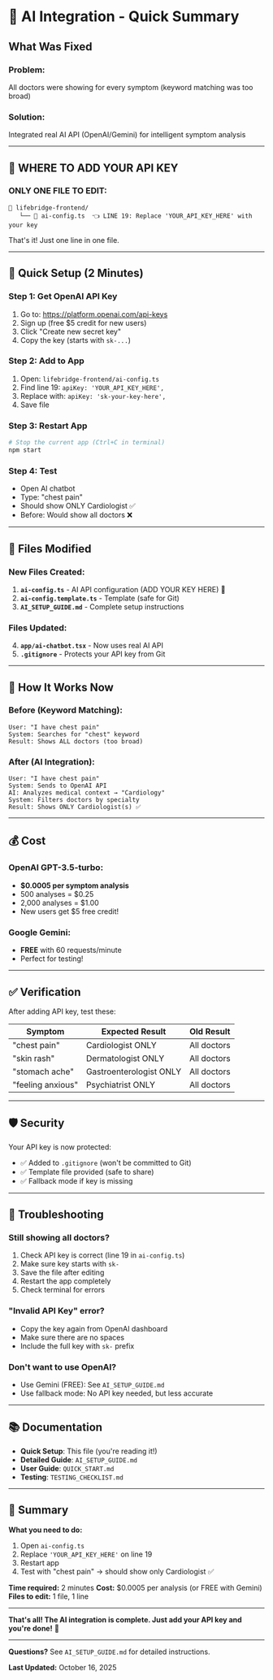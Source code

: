 # 🎯 AI Integration - Quick Summary

## What Was Fixed

### Problem: 
All doctors were showing for every symptom (keyword matching was too broad)

### Solution:
Integrated real AI API (OpenAI/Gemini) for intelligent symptom analysis

---

## 📍 WHERE TO ADD YOUR API KEY

### **ONLY ONE FILE TO EDIT:**

```
📁 lifebridge-frontend/
   └── 📄 ai-config.ts  👈 LINE 19: Replace 'YOUR_API_KEY_HERE' with your key
```

That's it! Just one line in one file.

---

## 🚀 Quick Setup (2 Minutes)

### Step 1: Get OpenAI API Key
1. Go to: https://platform.openai.com/api-keys
2. Sign up (free $5 credit for new users)
3. Click "Create new secret key"
4. Copy the key (starts with `sk-...`)

### Step 2: Add to App
1. Open: `lifebridge-frontend/ai-config.ts`
2. Find line 19: `apiKey: 'YOUR_API_KEY_HERE',`
3. Replace with: `apiKey: 'sk-your-key-here',`
4. Save file

### Step 3: Restart App
```bash
# Stop the current app (Ctrl+C in terminal)
npm start
```

### Step 4: Test
- Open AI chatbot
- Type: "chest pain"
- Should show ONLY Cardiologist ✅
- Before: Would show all doctors ❌

---

## 📁 Files Modified

### New Files Created:
1. **`ai-config.ts`** - AI API configuration (ADD YOUR KEY HERE) 🔑
2. **`ai-config.template.ts`** - Template (safe for Git)
3. **`AI_SETUP_GUIDE.md`** - Complete setup instructions

### Files Updated:
4. **`app/ai-chatbot.tsx`** - Now uses real AI API
5. **`.gitignore`** - Protects your API key from Git

---

## 🔄 How It Works Now

### Before (Keyword Matching):
```
User: "I have chest pain"
System: Searches for "chest" keyword
Result: Shows ALL doctors (too broad)
```

### After (AI Integration):
```
User: "I have chest pain"
System: Sends to OpenAI API
AI: Analyzes medical context → "Cardiology"
System: Filters doctors by specialty
Result: Shows ONLY Cardiologist(s) ✅
```

---

## 💰 Cost

### OpenAI GPT-3.5-turbo:
- **$0.0005 per symptom analysis**
- 500 analyses = $0.25
- 2,000 analyses = $1.00
- New users get $5 free credit!

### Google Gemini:
- **FREE** with 60 requests/minute
- Perfect for testing!

---

## ✅ Verification

After adding API key, test these:

| Symptom | Expected Result | Old Result |
|---------|----------------|------------|
| "chest pain" | Cardiologist ONLY | All doctors |
| "skin rash" | Dermatologist ONLY | All doctors |
| "stomach ache" | Gastroenterologist ONLY | All doctors |
| "feeling anxious" | Psychiatrist ONLY | All doctors |

---

## 🛡️ Security

Your API key is now protected:
- ✅ Added to `.gitignore` (won't be committed to Git)
- ✅ Template file provided (safe to share)
- ✅ Fallback mode if key is missing

---

## 🐛 Troubleshooting

### Still showing all doctors?
1. Check API key is correct (line 19 in `ai-config.ts`)
2. Make sure key starts with `sk-`
3. Save the file after editing
4. Restart the app completely
5. Check terminal for errors

### "Invalid API Key" error?
- Copy the key again from OpenAI dashboard
- Make sure there are no spaces
- Include the full key with `sk-` prefix

### Don't want to use OpenAI?
- Use Gemini (FREE): See `AI_SETUP_GUIDE.md`
- Use fallback mode: No API key needed, but less accurate

---

## 📚 Documentation

- **Quick Setup**: This file (you're reading it!)
- **Detailed Guide**: `AI_SETUP_GUIDE.md`
- **User Guide**: `QUICK_START.md`
- **Testing**: `TESTING_CHECKLIST.md`

---

## 🎯 Summary

**What you need to do:**
1. Open `ai-config.ts`
2. Replace `'YOUR_API_KEY_HERE'` on line 19
3. Restart app
4. Test with "chest pain" → should show only Cardiologist ✅

**Time required:** 2 minutes
**Cost:** $0.0005 per analysis (or FREE with Gemini)
**Files to edit:** 1 file, 1 line

---

**That's all! The AI integration is complete. Just add your API key and you're done!** 🎉

---

**Questions?** See `AI_SETUP_GUIDE.md` for detailed instructions.

**Last Updated:** October 16, 2025
